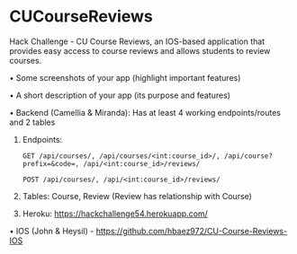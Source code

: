 # CUCourseReviews
Hack Challenge - CU Course Reviews, an IOS-based application that provides easy access to course reviews and allows students to review courses.

• Some screenshots of your app (highlight important features)

• A short description of your app (its purpose and features)

• Backend (Camellia & Miranda): Has at least 4 working endpoints/routes and 2 tables 

1. Endpoints: 

       GET /api/courses/, /api/courses/<int:course_id>/, /api/course?prefix=&code=, /api/<int:course_id>/reviews/

       POST /api/courses/, /api/<int:course_id>/reviews/
2. Tables: Course, Review (Review has relationship with Course)
3. Heroku: https://hackchallenge54.herokuapp.com/

• IOS (John & Heysil) - https://github.com/hbaez972/CU-Course-Reviews-IOS
